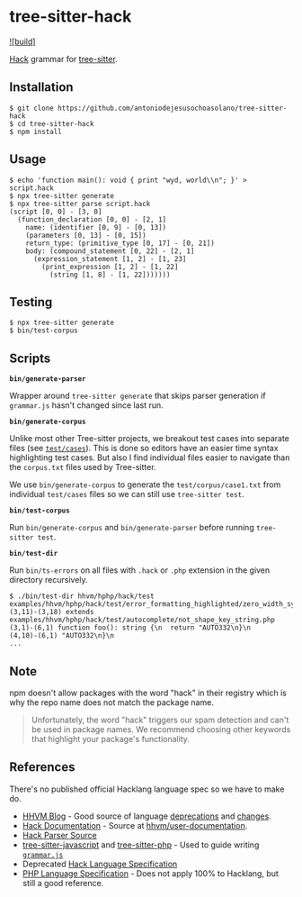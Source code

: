 # tree-sitter-hack

[![build]](https://github.com/antoniodejesusochoasolano/tree-sitter-hack/actions/workflows/ci.yml/badge.svg)

[Hack](https://hacklang.org/) grammar for [tree-sitter](https://github.com/tree-sitter/tree-sitter).

## Installation

```
$ git clone https://github.com/antoniodejesusochoasolano/tree-sitter-hack
$ cd tree-sitter-hack
$ npm install
```
## Usage

```
$ echo 'function main(): void { print "wyd, world\\n"; }' > script.hack
$ npx tree-sitter generate
$ npx tree-sitter parse script.hack
(script [0, 0] - [3, 0]
  (function_declaration [0, 0] - [2, 1]
    name: (identifier [0, 9] - [0, 13])
    (parameters [0, 13] - [0, 15])
    return_type: (primitive_type [0, 17] - [0, 21])
    body: (compound_statement [0, 22] - [2, 1]
      (expression_statement [1, 2] - [1, 23]
        (print_expression [1, 2] - [1, 22]
          (string [1, 8] - [1, 22]))))))
```

## Testing
```
$ npx tree-sitter generate
$ bin/test-corpus
```

## Scripts

**`bin/generate-parser`**

Wrapper around `tree-sitter generate` that skips parser generation if `grammar.js` hasn't changed since last run.

**`bin/generate-corpus`**

Unlike most other Tree-sitter projects, we breakout test cases into separate files (see [`test/cases`](https://github.com/antoniodejesusochoasolano/tree-sitter-hack/tree/main/test/cases)). This is done so editors have an easier time syntax highlighting test cases. But also I find individual files easier to navigate than the `corpus.txt` files used by Tree-sitter.

We use `bin/generate-corpus` to generate the `test/corpus/case1.txt` from individual `test/cases` files so we can still use `tree-sitter test`.

**`bin/test-corpus`**

Run `bin/generate-corpus` and `bin/generate-parser` before running `tree-sitter test`.

**`bin/test-dir`**

Run `bin/ts-errors` on all files with `.hack` or `.php` extension in the given directory recursively.

```
$ ./bin/test-dir hhvm/hphp/hack/test
examples/hhvm/hphp/hack/test/error_formatting_highlighted/zero_width_syntax_err.php
(3,11)-(3,18) extends
examples/hhvm/hphp/hack/test/autocomplete/not_shape_key_string.php
(3,1)-(6,1) function foo(): string {\n  return "AUTO332\n}\n
(4,10)-(6,1) "AUTO332\n}\n
...
```

## Note

npm doesn't allow packages with the word "hack" in their registry which is why the repo
name does not match the package name.

> Unfortunately, the word "hack" triggers our spam detection and can't be used in package names. We recommend choosing other keywords that highlight your package's functionality.

## References

There's no published official Hacklang language spec so we have to make do.

- [HHVM Blog](https://hhvm.com/blog/) - Good source of language [deprecations](https://hhvm.com/blog/2019/10/01/deprecating-references.html) and [changes](https://hhvm.com/blog/2020/07/06/hhvm-4.65.html#breaking-changes).
- [Hack Documentation](https://docs.hhvm.com/hack/) - Source at [hhvm/user-documentation](https://github.com/hhvm/user-documentation).
- [Hack Parser Source](https://github.com/facebook/hhvm/tree/4da98da2f5ddc0989d3d150dddc1b06ee4087440/hphp/hack/src/parser)
- [tree-sitter-javascript](https://github.com/tree-sitter/tree-sitter-javascript) and [tree-sitter-php](https://github.com/tree-sitter/tree-sitter-php) - Used to guide writing [`grammar.js`](https://github.com/antoniodejesusochoasolano/tree-sitter-hack/blob/main/grammar.js)
- Deprecated [Hack Language Specification](https://github.com/facebookarchive/hack-langspec)
- [PHP Language Specification](https://github.com/php/php-langspec) -
  Does not apply 100% to Hacklang, but still a good reference.
